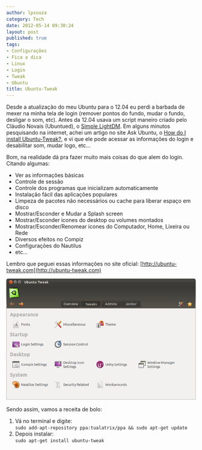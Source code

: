 ```yaml
---
author: lpsouza
category: Tech
date: 2012-05-14 09:30:24
layout: post
published: true
tags:
- Configurações
- Fica a dica
- Linux
- Login
- Tweak
- Ubuntu
title: Ubuntu-Tweak
---
```


Desde a atualização do meu Ubuntu para o 12.04 eu perdi a barbada de mexer na minha tela de login (remover pontos do fundo, mudar o fundo, desligar o som, etc). Antes da 12.04 usava um script maneiro criado pelo Cláudio Novais (Ubuntued), o [Simple LightDM](http://ubuntued.info/simple-lightdm-manager-altere-o-login-do-novo-ubuntu). Em alguns minutos pesquisando na internet, achei um artigo no site Ask Ubuntu, o [How do I install Ubuntu-Tweak?](http://askubuntu.com/questions/75454/how-do-i-install-ubuntu-tweak), e vi que ele pode acessar as informações do login e desabilitar som, mudar logo, etc...

Bom, na realidade dá pra fazer muito mais coisas do que alem do login. Citando algumas:

* Ver as informações básicas
* Controle de sessão
* Controle dos programas que inicializam automaticamente
* Instalação fácil das aplicações populares
* Limpeza de pacotes não necessários ou cache para liberar espaço em disco
* Mostrar/Esconder e Mudar a Splash screen
* Mostrar/Esconder icones do desktop ou volumes montados
* Mostrar/Esconder/Renomear icones do Computador, Home, Lixeira ou Rede
* Diversos efeitos no Compiz
* Configurações do Nautilus
* etc...

Lembro que peguei essas informações no site oficial: [http://ubuntu-tweak.com](http://ubuntu-tweak.com)

![Ubuntu](/wp-content/uploads/2012/05/JpVyu.png)

Sendo assim, vamos a receita de bolo:

  1. Vá no terminal e digite:  
  `sudo add-apt-repository ppa:tualatrix/ppa && sudo apt-get update`
  2. Depois instalar:  
  `sudo apt-get install ubuntu-tweak`
